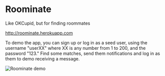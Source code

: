 # Roominate
Like OKCupid, but for finding roommates

http://roominate.herokuapp.com

To demo the app, you can sign up or log in as a seed user, using the username "userXX" where XX is any number from 1 to 200, and the password "123." Find some matches, send them notifications and log in as them to demo receiving a message.


![Roominate demo](http://g.recordit.co/yx36io2RQW.gif)
